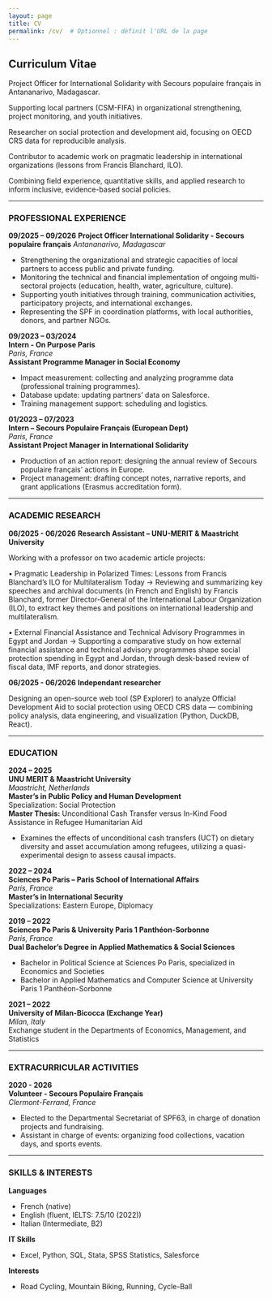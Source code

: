 ```yaml
---
layout: page
title: CV
permalink: /cv/  # Optionnel : définit l'URL de la page
---
```


## Curriculum Vitae

Project Officer for International Solidarity with Secours populaire français in Antananarivo, Madagascar.

Supporting local partners (CSM-FIFA) in organizational strengthening, project monitoring, and youth initiatives.

Researcher on social protection and development aid, focusing on OECD CRS data for reproducible analysis.

Contributor to academic work on pragmatic leadership in international organizations (lessons from Francis Blanchard, ILO).

Combining field experience, quantitative skills, and applied research to inform inclusive, evidence-based social policies.

---

### PROFESSIONAL EXPERIENCE

**09/2025 – 09/2026** 
**Project Officer International Solidarity - Secours populaire français**
*Antananarivo, Madagascar*
- Strengthening the organizational and strategic capacities of local partners to access public and private funding.
- Monitoring the technical and financial implementation of ongoing multi-sectoral projects (education, health, water, agriculture, culture).
- Supporting youth initiatives through training, communication activities, participatory projects, and international exchanges.
- Representing the SPF in coordination platforms, with local authorities, donors, and partner NGOs.

**09/2023 – 03/2024**  
**Intern - On Purpose Paris**  
*Paris, France*  
**Assistant Programme Manager in Social Economy**  
- Impact measurement: collecting and analyzing programme data (professional training programmes).  
- Database update: updating partners’ data on Salesforce.  
- Training management support: scheduling and logistics.

**01/2023 – 07/2023**  
**Intern – Secours Populaire Français (European Dept)**  
*Paris, France*  
**Assistant Project Manager in International Solidarity**  
- Production of an action report: designing the annual review of Secours populaire français’ actions in Europe.  
- Project management: drafting concept notes, narrative reports, and grant applications (Erasmus accreditation form).

---

### ACADEMIC RESEARCH
**06/2025 - 06/2026**
**Research Assistant – UNU-MERIT & Maastricht University**

Working with a professor on two academic article projects:

• Pragmatic Leadership in Polarized Times: Lessons from Francis Blanchard’s ILO for Multilateralism Today
→ Reviewing and summarizing key speeches and archival documents (in French and English) by Francis Blanchard, former Director-General of the International Labour Organization (ILO), to extract key themes and positions on international leadership and multilateralism.

• External Financial Assistance and Technical Advisory Programmes in Egypt and Jordan
→ Supporting a comparative study on how external financial assistance and technical advisory programmes shape social protection spending in Egypt and Jordan, through desk-based review of fiscal data, IMF reports, and donor strategies.

**06/2025 - 06/2026**
**Independant researcher**

Designing an open-source web tool (SP Explorer) to analyze Official Development Aid to social protection using OECD CRS data — combining policy analysis, data engineering, and visualization (Python, DuckDB, React).


---

### EDUCATION

**2024 – 2025**  
**UNU MERIT & Maastricht University**  
*Maastricht, Netherlands*  
**Master’s in Public Policy and Human Development**  
Specialization: Social Protection  
**Master Thesis:** Unconditional Cash Transfer versus In-Kind Food Assistance in Refugee Humanitarian Aid  
- Examines the effects of unconditional cash transfers (UCT) on dietary diversity and asset accumulation among refugees, utilizing a quasi-experimental design to assess causal impacts.

**2022 – 2024**  
**Sciences Po Paris – Paris School of International Affairs**  
*Paris, France*  
**Master’s in International Security**  
Specializations: Eastern Europe, Diplomacy

**2019 – 2022**  
**Sciences Po Paris & University Paris 1 Panthéon-Sorbonne**  
*Paris, France*  
**Dual Bachelor’s Degree in Applied Mathematics & Social Sciences**  
- Bachelor in Political Science at Sciences Po Paris, specialized in Economics and Societies  
- Bachelor in Applied Mathematics and Computer Science at University Paris 1 Panthéon-Sorbonne

**2021 – 2022**  
**University of Milan-Bicocca (Exchange Year)**  
*Milan, Italy*  
Exchange student in the Departments of Economics, Management, and Statistics

---

### EXTRACURRICULAR ACTIVITIES

**2020 - 2026**  
**Volunteer - Secours Populaire Français**  
*Clermont-Ferrand, France*  
- Elected to the Departmental Secretariat of SPF63, in charge of donation projects and fundraising.  
- Assistant in charge of events: organizing food collections, vacation days, and sports events.

---

### SKILLS & INTERESTS

**Languages**  
- French (native)  
- English (fluent, IELTS: 7.5/10 (2022))  
- Italian (Intermediate, B2)

**IT Skills**  
- Excel, Python, SQL, Stata, SPSS Statistics, Salesforce

**Interests**  
- Road Cycling, Mountain Biking, Running, Cycle-Ball